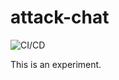 # attack-chat

![CI/CD](https://github.com/RoryDuncan/attack-chat/workflows/CI/CD/badge.svg)

This is an experiment.